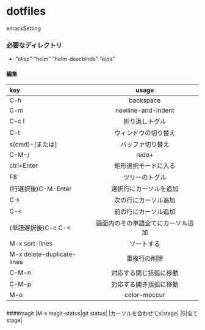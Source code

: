 # dotfiles
  emacsSetting
### 必要なディレクトリ
- "elisp" "helm" "helm-descbinds" "elpa"
#### 編集
|key|usage|
|:--|:--:|
| C-h | backspace |
| C-m | newline-and-indent |
| C-c l | 折り返しトグル |
|C-t|ウィンドウの切り替え|
|s(cmd)-[または]|バッファ切り替え|
|C-M-/|redo+|
|ctrl+Enter|矩形選択モードに入る|
|F8|ツリーのトグル|
|(行選択後)C-M-Enter|選択行にカーソルを追加|
|C->|次の行にカーソル追加|
|C-<|前の行にカーソル追加|
|(単語選択後)C-c C-<|画面内のその単語全てにカーソル追加|
|M-x sort-lines|ソートする|
|M-x delete-duplicate-lines |重複行の削除|
|C-M-n|対応する閉じ括弧に移動|
|C-M-p|対応する開き括弧に移動|
|M-o|color-moccur|
###

####magit
|M-x magit-status|git status|
|カーソルを合わせてs|stage|
|S|全てstage|
